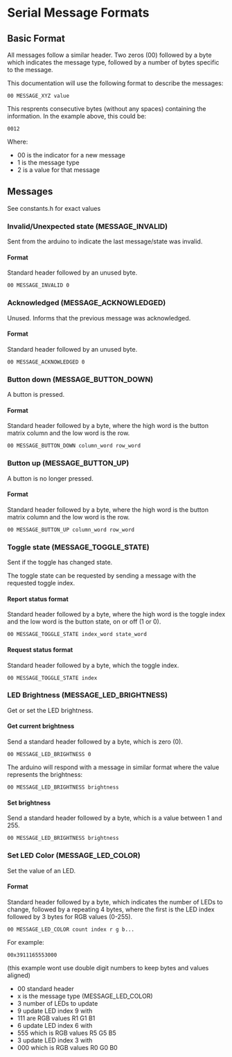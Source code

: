 # Serial Message Formats

## Basic Format

All messages follow a similar header. Two zeros (00) followed by a byte which indicates the message type, followed by a number of bytes specific to the message.

This documentation will use the following format to describe the messages:

```00 MESSAGE_XYZ value```

This resprents consecutive bytes (without any spaces) containing the information. In the example above, this could be:

```0012```

Where:
 - 00 is the indicator for a new message
 - 1 is the message type
 - 2 is a value for that message

## Messages

See constants.h for exact values


### Invalid/Unexpected state (MESSAGE_INVALID)

Sent from the arduino to indicate the last message/state was invalid.

#### Format

Standard header followed by an unused byte.

```00 MESSAGE_INVALID 0```


### Acknowledged (MESSAGE_ACKNOWLEDGED)

Unused. Informs that the previous message was acknowledged.

#### Format

Standard header followed by an unused byte.

```00 MESSAGE_ACKNOWLEDGED 0```


### Button down (MESSAGE_BUTTON_DOWN)

A button is pressed.

#### Format

Standard header followed by a byte, where the high word is the button matrix column and the low word is the row.

```00 MESSAGE_BUTTON_DOWN column_word row_word```


### Button up (MESSAGE_BUTTON_UP)

A button is no longer pressed.

#### Format

Standard header followed by a byte, where the high word is the button matrix column and the low word is the row.

```00 MESSAGE_BUTTON_UP column_word row_word```


### Toggle state (MESSAGE_TOGGLE_STATE)

Sent if the toggle has changed state.

The toggle state can be requested by sending a message with the requested toggle index.

#### Report status format

Standard header followed by a byte, where the high word is the toggle index and the low word is the button state, on or off (1 or 0).

```00 MESSAGE_TOGGLE_STATE index_word state_word```

#### Request status format

Standard header followed by a byte, which the toggle index.

```00 MESSAGE_TOGGLE_STATE index```


### LED Brightness (MESSAGE_LED_BRIGHTNESS)

Get or set the LED brightness.

#### Get current brightness

Send a standard header followed by a byte, which is zero (0).

```00 MESSAGE_LED_BRIGHTNESS 0```

The arduino will respond with a message in similar format where the value represents the brightness:

```00 MESSAGE_LED_BRIGHTNESS brightness```

#### Set brightness

Send a standard header followed by a byte, which is a value between 1 and 255.

```00 MESSAGE_LED_BRIGHTNESS brightness```


### Set LED Color (MESSAGE_LED_COLOR)

Set the value of an LED.


#### Format

Standard header followed by a byte, which indicates the number of LEDs to change, followed by a repeating 4 bytes, where the first is the LED index followed by 3 bytes for RGB values (0-255).

```00 MESSAGE_LED_COLOR count index r g b...```

For example:

```00x3911165553000```

 (this example wont use double digit numbers to keep bytes and values aligned)
 
 - 00 standard header
 - x is the message type (MESSAGE_LED_COLOR)
 - 3 number of LEDs to update
 - 9 update LED index 9 with
 - 111 are RGB values R1 G1 B1
 - 6 update LED index 6 with
 - 555 which is RGB values R5 G5 B5
 - 3 update LED index 3 with
 - 000 which is RGB values R0 G0 B0

 